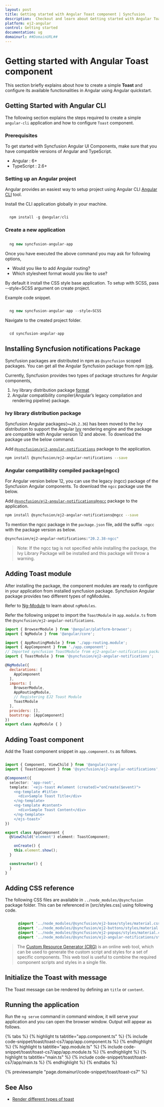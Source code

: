 ```yaml
---
layout: post
title: Getting started with Angular Toast component | Syncfusion
description:  Checkout and learn about Getting started with Angular Toast component of Syncfusion Essential JS 2 and more details.
platform: ej2-angular
control: Getting started 
documentation: ug
domainurl: ##DomainURL##
---
```


# Getting started with Angular Toast component

This section briefly explains about how to create a simple **Toast** and configure its available functionalities in Angular using Angular quickstart.

## Getting Started with Angular CLI

The following section explains the steps required to create a simple `angular-cli` application and how to configure `Toast` component.

### Prerequisites

To get started with Syncfusion Angular UI Components, make sure that you have compatible versions of Angular and TypeScript.

* Angular : 6+
* TypeScript : 2.6+

### Setting up an Angular project

Angular provides an easiest way to setup project using Angular CLI [Angular CLI](https://github.com/angular/angular-cli) tool.

Install the CLI application globally in your machine.

```javascript

  npm install -g @angular/cli

```

### Create a new application

```javascript

  ng new syncfusion-angular-app

```

Once you have executed the above command you may ask for following options,
* Would you like to add Angular routing?
* Which stylesheet format would you like to use?

By default it install the CSS style base application. To setup with SCSS, pass --style=SCSS argument on create project.

Example code snippet.

```javascript

  ng new syncfusion-angular-app --style=SCSS

```

Navigate to the created project folder.

```javascript

  cd syncfusion-angular-app

```

## Installing Syncfusion notifications Package

Syncfusion packages are distributed in npm as `@syncfusion` scoped packages. You can get all the Angular Syncfusion package from npm [link]( https://www.npmjs.com/search?q=%40syncfusion%2Fej2-angular- ).

Currently, Syncfusion provides two types of package structures for Angular components,
1. Ivy library distribution package [format](https://angular.io/guide/angular-package-format#angular-package-format)
2. Angular compatibility compiler(Angular’s legacy compilation and rendering pipeline) package.

### Ivy library distribution package

Syncfusion Angular packages(`>=20.2.36`) has been moved to the Ivy distribution to support the Angular [Ivy](https://docs.angular.lat/guide/ivy) rendering engine and the package are compatible with Angular version 12 and above. To download the package use the below command.

Add [`@syncfusion/ej2-angular-notifications`](https://www.npmjs.com/package/@syncfusion/ej2-angular-notifications/v/20.2.38) package to the application.

```bash
npm install @syncfusion/ej2-angular-notifications --save
```

### Angular compatibility compiled package(ngcc)

For Angular version below 12, you can use the legacy (ngcc) package of the Syncfusion Angular components. To download the `ngcc` package use the below.

Add [`@syncfusion/ej2-angular-notifications@ngcc`](https://www.npmjs.com/package/@syncfusion/ej2-angular-notifications/v/20.2.38-ngcc) package to the application.

```bash
npm install @syncfusion/ej2-angular-notifications@ngcc --save
```

To mention the ngcc package in the `package.json` file, add the suffix `-ngcc` with the package version as below.

```bash
@syncfusion/ej2-angular-notifications:"20.2.38-ngcc"
```

>Note: If the ngcc tag is not specified while installing the package, the Ivy Library Package will be installed and this package will throw a warning.

## Adding Toast module

After installing the package, the component modules are ready to configure in your application from installed syncfusion package. Syncfusion Angular package provides two different types of ngModules.

Refer to [Ng-Module](https://ej2.syncfusion.com/angular/documentation/common/ng-module/) to learn about `ngModules`.

Refer the following snippet to import the `ToastModule` in `app.module.ts` from the `@syncfusion/ej2-angular-notifications`.

```javascript
import { BrowserModule } from '@angular/platform-browser';
import { NgModule } from '@angular/core';

import { AppRoutingModule } from './app-routing.module';
import { AppComponent } from './app.component';
// Imported syncfusion ToastModule from ej2-angular-notifications package
import { ToastModule } from '@syncfusion/ej2-angular-notifications';

@NgModule({
  declarations: [
    AppComponent
  ],
  imports: [
    BrowserModule,
    AppRoutingModule,
    // Registering EJ2 Toast Module
    ToastModule
  ],
  providers: [],
  bootstrap: [AppComponent]
})
export class AppModule { }

```

## Adding Toast component

Add the Toast component snippet in `app.component.ts` as follows.

```typescript

import { Component, ViewChild } from '@angular/core';
import { ToastComponent } from '@syncfusion/ej2-angular-notifications';

@Component({
  selector: 'app-root',
  template: `<ejs-toast #element (created)="onCreate($event)">
    <ng-template #title>
      <div>Sample Toast Title</div>
    </ng-template>
    <ng-template #content>
      <div>Sample Toast Content</div>
    </ng-template>
    </ejs-toast>`
})

export class AppComponent {
  @ViewChild('element') element: ToastComponent;

    onCreate() {
    this.element.show();
  }

  constructor() {
  }
}

```

## Adding CSS reference

The following CSS files are available in `../node_modules/@syncfusion` package folder. This can be referenced in [src/styles.css] using following code.

```css

      @import '../node_modules/@syncfusion/ej2-base/styles/material.css';
      @import '../node_modules/@syncfusion/ej2-buttons/styles/material.css';
      @import '../node_modules/@syncfusion/ej2-popups/styles/material.css';
      @import '../node_modules/@syncfusion/ej2-angular-notifications/styles/material.css';


```

> The [Custom Resource Generator (CRG)](https://crg.syncfusion.com/) is an online web tool, which can be used to generate the custom script and styles for a set of specific components.
> This web tool is useful to combine the required component scripts and styles in a single file.

## Initialize the Toast with message

The Toast message can be rendered by defining an `title` or `content`.

## Running the application

Run the `ng serve` command in command window, it will serve your application and you can open the browser window. Output will appear as follows.

{% tabs %}
{% highlight ts tabtitle="app.component.ts" %}
{% include code-snippet/toast/toast-cs7/app/app.component.ts %}
{% endhighlight %}
{% highlight ts tabtitle="app.module.ts" %}
{% include code-snippet/toast/toast-cs7/app/app.module.ts %}
{% endhighlight %}
{% highlight ts tabtitle="main.ts" %}
{% include code-snippet/toast/toast-cs7/app/main.ts %}
{% endhighlight %}
{% endtabs %}
  
{% previewsample "page.domainurl/code-snippet/toast/toast-cs7" %}

## See Also

* [Render different types of toast](./how-to/show-different-types-of-toast/)
